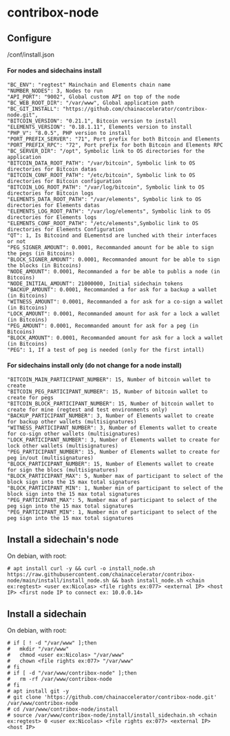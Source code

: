 # contribox-node

## Configure

<env ex:regtest>/conf/install.json

#### For nodes and sidechains install

    "BC_ENV": "regtest" Mainchain and Elements chain name
    "NUMBER_NODES": 3, Nodes to run
    "API_PORT": "9002", Global custom API on top of the node
    "BC_WEB_ROOT_DIR": "/var/www", Global application path
    "BC_GIT_INSTALL": "https://github.com/chainaccelerator/contribox-node.git",
    "BITCOIN_VERSION": "0.21.1", Bitcoin version to install
    "ELEMENTS_VERSION": "0.18.1.11", Elements version to install
    "PHP_V": "8.0.5", PHP version to install
    "PORT_PREFIX_SERVER": "71", Port prefix for both Bitcoin and Elements
    "PORT_PREFIX_RPC": "72", Port prefix for both Bitcoin and Elements RPC
    "BC_SERVER_DIR": "/opt", Symbolic link to OS directories for the application
    "BITCOIN_DATA_ROOT_PATH": "/var/bitcoin", Symbolic link to OS directories for Bitcoin datas
    "BITCOIN_CONF_ROOT_PATH": "/etc/bitcoin", Symbolic link to OS directories for Bitcoin configuration
    "BITCOIN_LOG_ROOT_PATH": "/var/log/bitcoin", Symbolic link to OS directories for Bitcoin logs
    "ELEMENTS_DATA_ROOT_PATH": "/var/elements", Symbolic link to OS directories for Elements datas
    "ELEMENTS_LOG_ROOT_PATH": "/var/log/elements", Symbolic link to OS directories for Elements logs
    "ELEMENTS_CONF_ROOT_PATH": "/etc/elements",Symbolic link to OS directories for Elements Configuration
    "QT": 1, Is Bitcoind and ELementsd are lunched with their interfaces or not
    "PEG_SIGNER_AMOUNT": 0.0001, Recommanded amount for be able to sign the pegs (in Bitcoins)
    "BLOCK_SIGNER_AMOUNT": 0.0001, Recommanded amount for be able to sign the blocks (in Bitcoins)
    "NODE_AMOUNT": 0.0001, Recommanded a for be able to publis a node (in Bitcoins)
    "NODE_INITIAL_AMOUNT": 21000000, Initial sidechain tokens
    "BACKUP_AMOUNT": 0.0001, Recommanded a for ask for a backup a wallet (in Bitcoins)
    "WITNESS_AMOUNT": 0.0001, Recommanded a for ask for a co-sign a wallet (in Bitcoins)
    "LOCK_AMOUNT": 0.0001, Recommanded amount for ask for a lock a wallet (in Bitcoins)
    "PEG_AMOUNT": 0.0001, Recommanded amount for ask for a peg (in Bitcoins)
    "BLOCK_AMOUNT": 0.0001, Recommanded amount for ask for a lock a wallet (in Bitcoins)
    "PEG": 1, If a test of peg is needed (only for the first intall)

#### For sidechains install only (do not change for a node install)

    "BITCOIN_MAIN_PARTICIPANT_NUMBER": 15, Number of bitcoin wallet to create
    "BITCOIN_PEG_PARTICIPANT_NUMBER": 15, Number of bitcoin wallet to create for pegs
    "BITCOIN_BLOCK_PARTICIPANT_NUMBER": 15, Number of bitcoin wallet to create for mine (regtest and test environments only)
    "BACKUP_PARTICIPANT_NUMBER": 3, Number of Elements wallet to create for backup other wallets (multisignatures)
    "WITNESS_PARTICIPANT_NUMBER": 3, Number of Elements wallet to create for co-sign other wallets (multisignatures)
    "LOCK_PARTICIPANT_NUMBER": 3, Number of Elements wallet to create for lock other wallets (multisignatures)
    "PEG_PARTICIPANT_NUMBER": 15, Number of Elements wallet to create for peg in/out (multisignatures)
    "BLOCK_PARTICIPANT_NUMBER": 15, Number of Elements wallet to create for sign the blocs (multisignatures)
    "BLOCK_PARTICIPANT_MAX": 5, Number max of participant to select of the block sign into the 15 max total signatures
    "BLOCK_PARTICIPANT_MIN": 1, Number min of participant to select of the block sign into the 15 max total signatures
    "PEG_PARTICIPANT_MAX": 5, Number max of participant to select of the peg sign into the 15 max total signatures
    "PEG_PARTICIPANT_MIN": 1, Number min of participant to select of the peg sign into the 15 max total signatures

## Install a sidechain's node

On debian, with root:

    # apt install curl -y && curl -o install_node.sh https://raw.githubusercontent.com/chainaccelerator/contribox-node/main/install/install_node.sh && bash install_node.sh <chain ex:regtest> <user ex:Nicolas> <file rights ex:077> <external IP> <host IP> <first node IP to connect ex: 10.0.0.14>

## Install a sidechain

On debian, with root:

    # if [ ! -d "/var/www" ];then
    #   mkdir "/var/www"
    #   chmod <user ex:Nicolas> "/var/www"
    #   chown <file rights ex:077> "/var/www"
    # fi
    # if [ -d "/var/www/contribox-node" ];then    
    #   rm -rf /var/www/contribox-node
    # fi
    # apt install git -y
    # git clone 'https://github.com/chainaccelerator/contribox-node.git' /var/www/contribox-node
    # cd /var/www/contribox-node/install
    # source /var/www/contribox-node/install/install_sidechain.sh <chain ex:regtest> 0 <user ex:Nicolas> <file rights ex:077> <external IP> <host IP>

 



